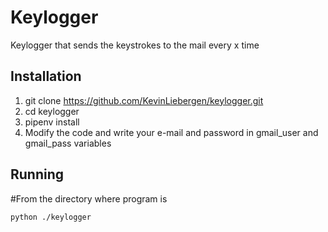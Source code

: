 # Keylogger

Keylogger that sends the keystrokes to the mail every x time

## Installation

1.  git clone https://github.com/KevinLiebergen/keylogger.git
2. cd keylogger
3. pipenv install
4. Modify the code and write your e-mail and password in gmail_user and gmail_pass variables

## Running

#From the directory where program is

`python ./keylogger`
